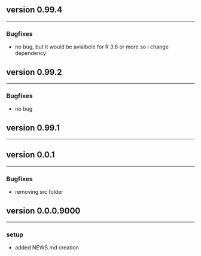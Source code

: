 ## version 0.99.4

---


### Bugfixes

- no bug, but It would be avialbele for R 3.6 or more so i change dependency




## version 0.99.2

---


### Bugfixes

- no bug


## version 0.99.1

---


## version 0.0.1

---


### Bugfixes

- removing src folder


## version 0.0.0.9000

---

### setup

- added NEWS.md creation

